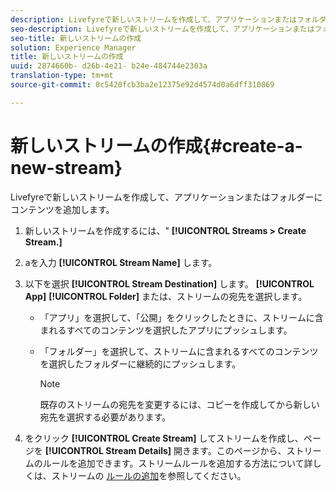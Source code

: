 ```yaml
---
description: Livefyreで新しいストリームを作成して、アプリケーションまたはフォルダーにコンテンツを追加します。
seo-description: Livefyreで新しいストリームを作成して、アプリケーションまたはフォルダーにコンテンツを追加します。
seo-title: 新しいストリームの作成
solution: Experience Manager
title: 新しいストリームの作成
uuid: 2874660b- d26b-4e21- b24e-484744e2303a
translation-type: tm+mt
source-git-commit: 0c5420fcb3ba2e12375e92d4574d0a6dff310869

---
```



# 新しいストリームの作成{#create-a-new-stream}

Livefyreで新しいストリームを作成して、アプリケーションまたはフォルダーにコンテンツを追加します。

1. 新しいストリームを作成するには、&quot; **[!UICONTROL Streams > Create Stream.]** 
1. aを入力 **[!UICONTROL Stream Name]** します。
1. 以下を選択 **[!UICONTROL Stream Destination]** します。 **[!UICONTROL App]** **[!UICONTROL Folder]** または、ストリームの宛先を選択します。

   * 「アプリ」を選択して、「公開」をクリックしたときに、ストリームに含まれるすべてのコンテンツを選択したアプリにプッシュします。
   * 「フォルダー」を選択して、ストリームに含まれるすべてのコンテンツを選択したフォルダーに継続的にプッシュします。

      >[!NOTE]
      >
      >既存のストリームの宛先を変更するには、コピーを作成してから新しい宛先を選択する必要があります。

1. をクリック **[!UICONTROL Create Stream]** してストリームを作成し、ページを **[!UICONTROL Stream Details]** 開きます。このページから、ストリームのルールを追加できます。ストリームルールを追加する方法について詳しくは、ストリームの [ルールの追加](../c-streams/t-add-rules-for-your-stream.md#t_add_rules_for_your_stream)を参照してください。
